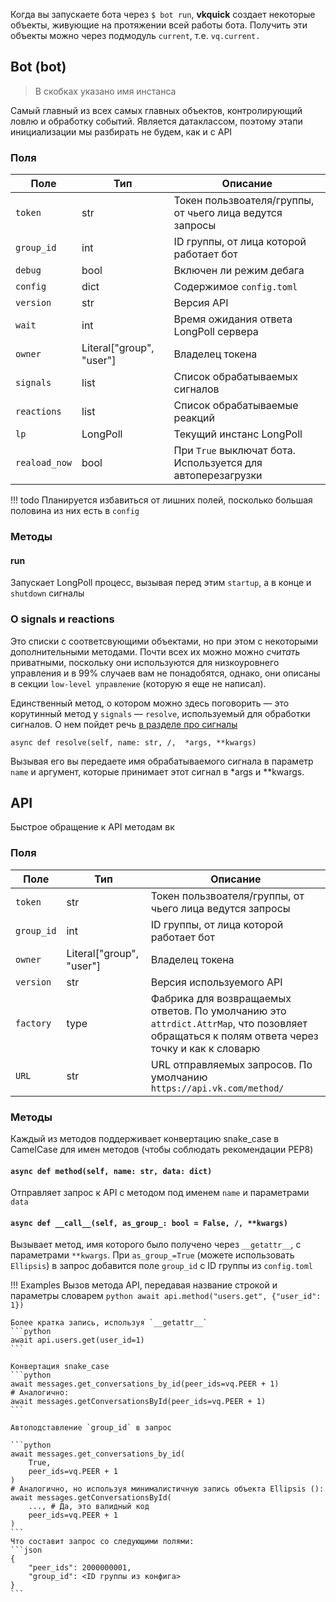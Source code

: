 Когда вы запускаете бота через `$ bot run`, __vkquick__ создает некоторые объекты, живующие на протяжении всей работы бота. Получить эти объекты можно через подмодуль `current`, т.е. `vq.current.`



## Bot (bot)
> В скобках указано имя инстанса

Самый главный из всех самых главных объектов, контролирующий ловлю и обработку событий. Является датаклассом, поэтому этапи инициализации мы разбирать не будем, как и с API

### Поля
Поле|Тип|Описание
-|-|-
`token`|str|Токен пользвоателя/группы, от чьего лица ведутся запросы
`group_id`|int|ID группы, от лица которой работает бот
`debug`|bool|Включен ли режим дебага
`config`|dict|Содержимое `config.toml`
`version`|str|Версия API
`wait`|int|Время ожидания ответа LongPoll сервера
`owner`|Literal["group", "user"]|Владелец токена
`signals`|list|Список обрабатываемых сигналов
`reactions`|list|Список обрабатываемые реакций
`lp`|LongPoll|Текущий инстанс LongPoll
`reaload_now`|bool|При `True` выключат бота. Используется для автоперезагрузки

!!! todo
    Планируется избавиться от лишних полей, посколько большая половина из них есть в `config`

### Методы
#### run
Запускает LongPoll процесс, вызывая перед этим `startup`, а в конце и `shutdown` сигналы

### О signals и reactions
Это списки с соответсвующими объектами, но при этом с некоторыми дополнительными методами. Почти всех их можно можно _считать_ приватными, поскольку они используются для низкоуровнего управления и в 99% случаев вам не понадобятся, однако, они описаны в секции `low-level управление` (которую я еще не написал).

Единственный метод, о котором можно здесь поговорить — это корутинный метод у `signals` — `resolve`, используемый для обработки сигналов. О нем пойдет речь [в разделе про сигналы](./signals.md)

`async def resolve(self, name: str, /,  *args, **kwargs)`

Вызывая его вы передаете имя обрабатываемого сигнала в параметр `name` и аргумент, которые принимает этот сигнал в \*args и \*\*kwargs.


## API
Быстрое обращение к API методам вк

### Поля
Поле|Тип|Описание
-|-|-
`token`|str|Токен пользвоателя/группы, от чьего лица ведутся запросы
`group_id`|int|ID группы, от лица которой работает бот
`owner`|Literal["group", "user"]|Владелец токена
`version`|str|Версия используемого API
`factory`|type|Фабрика для возвращаемых ответов. По умолчанию это `attrdict.AttrMap`, что позовляет обращаться к полям ответа через точку и как к словарю
`URL`|str|URL отправляемых запросов. По умолчанию `https://api.vk.com/method/`

### Методы
Каждый из методов поддерживает конвертацию snake_case в CamelCase для имен методов (чтобы соблюдать рекомендации PEP8)

#### `async def method(self, name: str, data: dict)`
Отправляет запрос к API с методом под именем `name` и параметрами `data`

#### `async def __call__(self, as_group_: bool = False, /, **kwargs)`
Вызывает метод, имя которого было получено через `__getattr__`, с параметрами `**kwargs`. При `as_group_=True` (можете использовать `Ellipsis`) в запрос добавится поле `group_id` с ID группы из `config.toml`


!!! Examples
    Вызов метода API, передавая название строкой и параметры словарем
    ```python
    await api.method("users.get", {"user_id": 1})
    ```

    Более кратка запись, используя `__getattr__`
    ```python
    await api.users.get(user_id=1)
    ```

    Конвертация snake_case
    ```python
    await messages.get_conversations_by_id(peer_ids=vq.PEER + 1)
    # Аналогично:
    await messages.getConversationsById(peer_ids=vq.PEER + 1)
    ```

    Автоподставление `group_id` в запрос

    ```python
    await messages.get_conversations_by_id(
        True,
        peer_ids=vq.PEER + 1
    )
    # Аналогично, но используя минималистичную запись объекта Ellipsis ():
    await messages.getConversationsById(
        ..., # Да, это валидный код
        peer_ids=vq.PEER + 1
    )
    ```
    Что составит запрос со следующими полями:
    ```json
    {
        "peer_ids": 2000000001,
        "group_id": <ID группы из конфига>
    }
    ```
